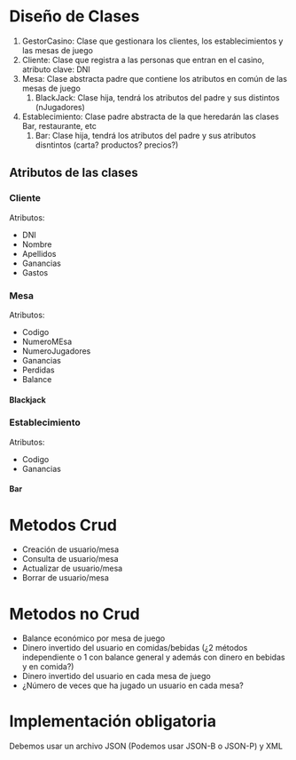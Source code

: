 # Diseño de Clases
1. GestorCasino: Clase que gestionara los clientes, los establecimientos y las mesas de juego
2. Cliente: Clase que registra a las personas que entran en el casino, atributo clave: DNI 
3. Mesa: Clase abstracta padre que contiene los atributos en común de las mesas de juego
   1. BlackJack: Clase hija, tendrá los atributos del padre y sus distintos (nJugadores)
4. Establecimiento: Clase padre abstracta de la que heredarán las clases Bar, restaurante, etc
   1. Bar: Clase hija, tendrá los atributos del padre y sus atributos disntintos (carta? productos? precios?)
## Atributos de las clases
### Cliente
Atributos:
- DNI
- Nombre
- Apellidos
- Ganancias
- Gastos
### Mesa
Atributos:
- Codigo
- NumeroMEsa
- NumeroJugadores
- Ganancias
- Perdidas
- Balance
#### Blackjack
### Establecimiento
Atributos:
- Codigo
- Ganancias
#### Bar
# Metodos Crud
- Creación de usuario/mesa
- Consulta de usuario/mesa
- Actualizar de usuario/mesa
- Borrar de usuario/mesa
# Metodos no Crud
- Balance económico por mesa de juego
- Dinero invertido del usuario en comidas/bebidas (¿2 métodos independiente o 1 con balance general y además con dinero en bebidas y en comida?)
- Dinero invertido del usuario en cada mesa de juego
- ¿Número de veces que ha jugado un usuario en cada mesa?
# Implementación obligatoria
Debemos usar un archivo JSON (Podemos usar JSON-B o JSON-P) y XML
